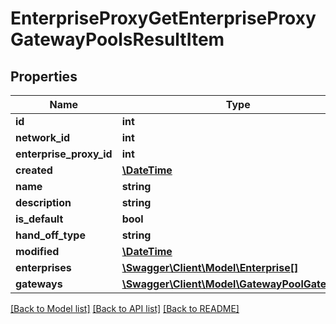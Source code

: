 # EnterpriseProxyGetEnterpriseProxyGatewayPoolsResultItem

## Properties
Name | Type | Description | Notes
------------ | ------------- | ------------- | -------------
**id** | **int** |  | [optional] 
**network_id** | **int** |  | [optional] 
**enterprise_proxy_id** | **int** |  | [optional] 
**created** | [**\DateTime**](\DateTime.md) |  | [optional] 
**name** | **string** |  | [optional] 
**description** | **string** |  | [optional] 
**is_default** | **bool** |  | [optional] 
**hand_off_type** | **string** |  | [optional] 
**modified** | [**\DateTime**](\DateTime.md) |  | [optional] 
**enterprises** | [**\Swagger\Client\Model\Enterprise[]**](Enterprise.md) |  | [optional] 
**gateways** | [**\Swagger\Client\Model\GatewayPoolGateway[]**](GatewayPoolGateway.md) |  | [optional] 

[[Back to Model list]](../README.md#documentation-for-models) [[Back to API list]](../README.md#documentation-for-api-endpoints) [[Back to README]](../README.md)



